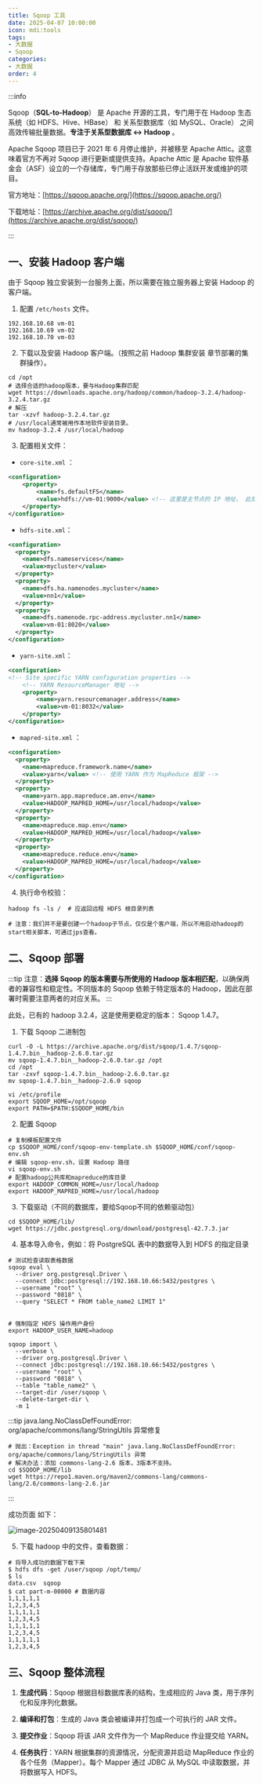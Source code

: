 ```yaml
---
title: Sqoop 工具
date: 2025-04-07 10:00:00
icon: mdi:tools
tags:
- 大数据
- Sqoop
categories:
- 大数据
order: 4
---
```


:::info

Sqoop（**SQL-to-Hadoop**） 是 Apache 开源的工具，专门用于在 Hadoop 生态系统（如 HDFS、Hive、HBase） 和 关系型数据库（如 MySQL、Oracle） 之间高效传输批量数据。**专注于关系型数据库 ↔ Hadoop** 。

Apache Sqoop 项目已于 2021 年 6 月停止维护，并被移至 Apache Attic。这意味着官方不再对 Sqoop 进行更新或提供支持。Apache Attic 是 Apache 软件基金会（ASF）设立的一个存储库，专门用于存放那些已停止活跃开发或维护的项目。

官方地址：[https://sqoop.apache.org/](https://sqoop.apache.org/)

下载地址：[https://archive.apache.org/dist/sqoop/](https://archive.apache.org/dist/sqoop/)

:::

## 一、安装 Hadoop 客户端

由于 Sqoop 独立安装到一台服务上面，所以需要在独立服务器上安装 Hadoop 的客户端。

1. 配置 `/etc/hosts` 文件。

```shell
192.168.10.68 vm-01
192.168.10.69 vm-02
192.168.10.70 vm-03
```

2. 下载以及安装 Hadoop 客户端。（按照之前 Hadoop 集群安装 章节部署的集群操作）。

```shell
cd /opt
# 选择合适的hadoop版本，要与Hadoop集群匹配
wget https://downloads.apache.org/hadoop/common/hadoop-3.2.4/hadoop-3.2.4.tar.gz
# 解压
tar -xzvf hadoop-3.2.4.tar.gz
# /usr/local通常被用作本地软件安装目录。
mv hadoop-3.2.4 /usr/local/hadoop
```

3. 配置相关文件：

- `core-site.xml` ：

```xml
<configuration>
    <property>
        <name>fs.defaultFS</name>
        <value>hdfs://vm-01:9000</value> <!-- 这里是主节点的 IP 地址， 此处为 vm-01 的 IP 地址 -->
    </property>
</configuration>
```

- `hdfs-site.xml`：

```xml
<configuration>
  <property>
    <name>dfs.nameservices</name>
    <value>mycluster</value>
  </property>
  <property>
    <name>dfs.ha.namenodes.mycluster</name>
    <value>nn1</value>
  </property>
  <property>
    <name>dfs.namenode.rpc-address.mycluster.nn1</name>
    <value>vm-01:8020</value>
  </property>
</configuration>
```

- `yarn-site.xml`：

```xml
<configuration>
<!-- Site specific YARN configuration properties -->
    <!-- YARN ResourceManager 地址 -->
    <property>
        <name>yarn.resourcemanager.address</name>
        <value>vm-01:8032</value>
    </property>
</configuration>
```

- `mapred-site.xml` ：

```xml
<configuration>
  <property>
    <name>mapreduce.framework.name</name>
    <value>yarn</value> <!-- 使用 YARN 作为 MapReduce 框架 -->
  </property>
  <property>
    <name>yarn.app.mapreduce.am.env</name>
    <value>HADOOP_MAPRED_HOME=/usr/local/hadoop</value>
  </property>
  <property>
    <name>mapreduce.map.env</name>
    <value>HADOOP_MAPRED_HOME=/usr/local/hadoop</value>
  </property>
  <property>
    <name>mapreduce.reduce.env</name>
    <value>HADOOP_MAPRED_HOME=/usr/local/hadoop</value>
  </property>
</configuration>
```

4. 执行命令校验：

```shell
hadoop fs -ls /  # 应返回远程 HDFS 根目录列表

# 注意：我们并不是要创建一个hadoop子节点，仅仅是个客户端，所以不用启动hadoop的start相关脚本，可通过jps查看。
```

## 二、Sqoop 部署

:::tip
注意：**选择 Sqoop 的版本需要与所使用的 Hadoop 版本相匹配**，以确保两者的兼容性和稳定性。不同版本的 Sqoop 依赖于特定版本的 Hadoop，因此在部署时需要注意两者的对应关系。
:::

此处，已有的 hadoop 3.2.4，这是使用更稳定的版本： Sqoop 1.4.7。

1. 下载 Sqoop 二进制包

```shell
curl -O -L https://archive.apache.org/dist/sqoop/1.4.7/sqoop-1.4.7.bin__hadoop-2.6.0.tar.gz
mv sqoop-1.4.7.bin__hadoop-2.6.0.tar.gz /opt
cd /opt 
tar -zxvf sqoop-1.4.7.bin__hadoop-2.6.0.tar.gz
mv sqoop-1.4.7.bin__hadoop-2.6.0 sqoop

vi /etc/profile
export SQOOP_HOME=/opt/sqoop
export PATH=$PATH:$SQOOP_HOME/bin
```

2. 配置 Sqoop 

```shell
# 复制模板配置文件
cp $SQOOP_HOME/conf/sqoop-env-template.sh $SQOOP_HOME/conf/sqoop-env.sh
# 编辑 sqoop-env.sh，设置 Hadoop 路径
vi sqoop-env.sh
# 配置hadoop公共库和mapreduce的库目录
export HADOOP_COMMON_HOME=/usr/local/hadoop
export HADOOP_MAPRED_HOME=/usr/local/hadoop
```

3. 下载驱动（不同的数据库，要给Sqoop不同的依赖驱动包）

```shell
cd $SQOOP_HOME/lib/
wget https://jdbc.postgresql.org/download/postgresql-42.7.3.jar
```

4. 基本导入命令，例如：将 PostgreSQL 表中的数据导入到 HDFS 的指定目录

```shell
# 测试检查读取表格数据
sqoop eval \
  --driver org.postgresql.Driver \
  --connect jdbc:postgresql://192.168.10.66:5432/postgres \
  --username "root" \
  --password "0818" \
  --query "SELECT * FROM table_name2 LIMIT 1"
  
  
# 强制指定 HDFS 操作用户身份
export HADOOP_USER_NAME=hadoop

sqoop import \
  --verbose \
  --driver org.postgresql.Driver \
  --connect jdbc:postgresql://192.168.10.66:5432/postgres \
  --username "root" \
  --password "0818" \
  --table "table_name2" \
  --target-dir /user/sqoop \
  --delete-target-dir \
  -m 1
```

:::tip java.lang.NoClassDefFoundError: org/apache/commons/lang/StringUtils 异常修复

```shell
# 抛出：Exception in thread "main" java.lang.NoClassDefFoundError: org/apache/commons/lang/StringUtils 异常
# 解决办法：添加 commons-lang-2.6 版本，3版本不支持。
cd $SQOOP_HOME/lib
wget https://repo1.maven.org/maven2/commons-lang/commons-lang/2.6/commons-lang-2.6.jar
```

:::

成功页面 如下：

![image-20250409135801481](https://raw.githubusercontent.com/xupengboo/xupengboo-picture/main/img/image-20250409135801481.png)

5. 下载 hadoop 中的文件，查看数据：

```shell
# 将导入成功的数据下载下来
$ hdfs dfs -get /user/sqoop /opt/temp/
$ ls
data.csv  sqoop
$ cat part-m-00000 # 数据内容
1,1,1,1,1
1,2,3,4,5
1,1,1,1,1
1,2,3,4,5
1,1,1,1,1
1,2,3,4,5
1,1,1,1,1
1,2,3,4,5
```

## 三、Sqoop 整体流程

1. **生成代码**：Sqoop 根据目标数据库表的结构，生成相应的 Java 类，用于序列化和反序列化数据。

2. **编译和打包**：生成的 Java 类会被编译并打包成一个可执行的 JAR 文件。

3. **提交作业**：Sqoop 将该 JAR 文件作为一个 MapReduce 作业提交给 YARN。

4. **任务执行**：YARN 根据集群的资源情况，分配资源并启动 MapReduce 作业的各个任务（Mapper）。每个 Mapper 通过 JDBC 从 MySQL 中读取数据，并将数据写入 HDFS。








